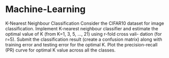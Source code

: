 # Machine-Learning
K-Nearest Neighbour Classification
Consider the CIFAR10 dataset for image classification. Implement K-nearest
neighbour classifier and estimate the optimal value of K (from K=1, 3, 5, ..., 21) using r-fold cross vali-
dation (for r=5). Submit the classification result (create a confusion matrix) along with training error and
testing error for the optimal K. Plot the precision-recall (PR) curve for optimal K value across all the classes.
